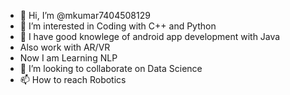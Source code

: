 - 👋 Hi, I’m @mkumar7404508129
- 👀 I’m interested in Coding with C++ and Python
- 🌱 I have good knowlege of android app development with Java
- Also work with AR/VR 
-  Now I am Learning NLP
- 💞️ I’m looking to collaborate on Data Science
- 📫 How to reach Robotics

<!---
mkumar7404508129/mkumar7404508129 is a ✨ special ✨ repository because its `README.md` (this file) appears on your GitHub profile.
You can click the Preview link to take a look at your changes.
--->

